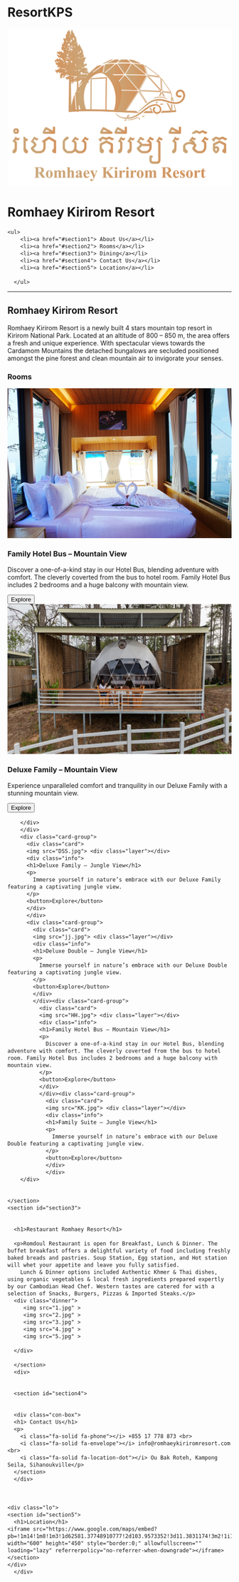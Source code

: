 # ResortKPS
<!DOCTYPE html>
<html>
<head>
    <title>Romhaey Kirirom Resort</title>
    <link rel="stylesheet" href="Style.css">
    <link rel="stylesheet" href="https://cdnjs.cloudflare.com/ajax/libs/font-awesome/6.6.0/css/all.min.css" integrity="sha512-Kc323vGBEqzTmouAECnVceyQqyqdsSiqLQISBL29aUW4U/M7pSPA/gEUZQqv1cwx4OnYxTxve5UMg5GT6L4JJg==" crossorigin="anonymous" referrerpolicy="no-referrer" />
</head>
<body>
  <div  class="container-box">
    <div class="logo">
      <img src="logo.png" alt="">
    </div>
    <div class="txt">
  <h1>Romhaey Kirirom Resort </h1 >
  </div>
  </div>
  <nav class="first">
  
    <ul>
        <li><a href="#section1"> About Us</a></li>
        <li><a href="#section2"> Rooms</a></li>
        <li><a href="#section3"> Dining</a></li>
        <li><a href="#section4"> Contact Us</a></li>
        <li><a href="#section5"> Location</a></li>

      </ul>
  </nav>
    <section id="section1">
      <p id="p1"> </p>
      <hr>
      <div class="shape1">
     <h1>Romhaey Kirirom Resort</h1>
    <p>Romhaey Kirirom Resort is a newly built 4 stars mountain top resort in Kirirom National Park. Located at an altitude of 800 – 850 m, the area offers a fresh and unique experience. With spectacular views towards the Cardamom Mountains the detached bungalows are secluded positioned amongst the pine forest and clean mountain air to invigorate your senses.</p>
    <section id="section2">
      <h1>Rooms</h1>
      <div class="card-group">
        <div class="card">
        <img src="de.jpg"> <div class="layer"></div>
        <div class="info">
        <h1>Family Hotel Bus – Mountain View</h1>
        <p>
          Discover a one-of-a-kind stay in our Hotel Bus, blending adventure with comfort. The cleverly coverted from the bus to hotel room. Family Hotel Bus includes 2 bedrooms and a huge balcony with mountain view.
        </p>
        <button>Explore</button>
        </div>
        </div>
        <div class="card">
        <img src="mm.jpg">
        <div class="layer"></div>
        <div class="info">
        <h1>Deluxe Family – Mountain View
        </h1>
        <p>
          Experience unparalleled comfort and tranquility in our Deluxe Family with a stunning mountain view. </p>
        <button>Explore</button>
        
        </div>
        </div>
        <div class="card-group">
          <div class="card">
          <img src="DSS.jpg"> <div class="layer"></div>
          <div class="info">
          <h1>Deluxe Family – Jungle View</h1>
          <p>
            Immerse yourself in nature’s embrace with our Deluxe Family featuring a captivating jungle view.
          </p>
          <button>Explore</button>
          </div>
          </div>
          <div class="card-group">
            <div class="card">
            <img src="jj.jpg"> <div class="layer"></div>
            <div class="info">
            <h1>Deluxe Double – Jungle View</h1>
            <p>
              Immerse yourself in nature’s embrace with our Deluxe Double featuring a captivating jungle view.
            </p>
            <button>Explore</button>
            </div>
            </div><div class="card-group">
              <div class="card">
              <img src="HH.jpg"> <div class="layer"></div>
              <div class="info">
              <h1>Family Hotel Bus – Mountain View</h1>
              <p>
                Discover a one-of-a-kind stay in our Hotel Bus, blending adventure with comfort. The cleverly coverted from the bus to hotel room. Family Hotel Bus includes 2 bedrooms and a huge balcony with mountain view.
              </p>
              <button>Explore</button>
              </div>
              </div><div class="card-group">
                <div class="card">
                <img src="KK.jpg"> <div class="layer"></div>
                <div class="info">
                <h1>Family Suite – Jungle View</h1>
                <p>
                  Immerse yourself in nature’s embrace with our Deluxe Double featuring a captivating jungle view.
                </p>
                <button>Explore</button>
                </div>
                </div>
        </div>


    </section>
    <section id="section3">


      <h1>Restaurant Romhaey Resort</h1>
      
      <p>Romdoul Restaurant is open for Breakfast, Lunch & Dinner. The buffet breakfast offers a delightful variety of food including freshly baked breads and pastries. Soup Station, Egg station, and Hot station will whet your appetite and leave you fully satisfied.
        Lunch & Dinner options included Authentic Khmer & Thai dishes, using organic vegetables & local fresh ingredients prepared expertly by our Cambodian Head Chef. Western tastes are catered for with a selection of Snacks, Burgers, Pizzas & Imported Steaks.</p>
      <div class="dinner">
         <img src="1.jpg" >
         <img src="2.jpg" >
         <img src="3.jpg" >
         <img src="4.jpg" >
         <img src="5.jpg" >

      </div>
   
      </section>
      <div>

     
      <section id="section4">

      
      <div class="con-box">
      <h1> Contact Us</h1>
      <p>
        <i class="fa-solid fa-phone"></i> +855 17 778 873 <br>
        <i class="fa-solid fa-envelope"></i> info@romhaeykiriromresort.com <br>
        <i class="fa-solid fa-location-dot"></i> Ou Bak Roteh, Kampong Seila, Sihanoukville</p>
      </section>
      </div>



    <div class="lo">
    <section id="section5">
      <h1>Location</h1>
    <iframe src="https://www.google.com/maps/embed?pb=!1m14!1m8!1m3!1d62581.37748910777!2d103.9573352!3d11.3831174!3m2!1i1024!2i768!4f13.1!3m3!1m2!1s0x3108c30055e0857b%3A0x411bff7d355e6eba!2sRomhaey%20Kirirom%20Resort!5e0!3m2!1sen!2skh!4v1731867181319!5m2!1sen!2skh" width="600" height="450" style="border:0;" allowfullscreen="" loading="lazy" referrerpolicy="no-referrer-when-downgrade"></iframe> 
    </section>  
    </div>
      </div>
  </body>
</html>

